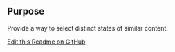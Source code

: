 ## Purpose
Provide a way to select distinct states of similar content.

[Edit this Readme on GitHub](https://github.com/wellcomecollection/wellcomecollection.org/edit/main/common/views/components/SegmentedControl/README.md)
